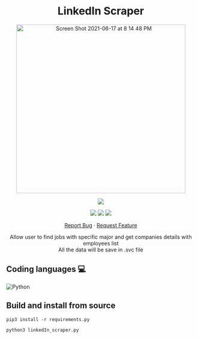<h1 align="center">
LinkedIn Scraper
</h1>

<p align="center">
  <img width="450" high="650" alt="Screen Shot 2021-06-17 at 8 14 48 PM" src="https://user-images.githubusercontent.com/73632576/123007680-9dd88780-d3ca-11eb-8838-b776963a74f0.png">
</p>

<p align="center">
<img src='https://madewithlove.vercel.app/ae?heart=true&template=for-the-badge'/>
</p>

<p align="center">
  <img src='https://img.shields.io/github/license/shygorilla/LinkedIn-Scraper'/>
   <img src="https://img.shields.io/github/stars/shygorilla/LinkedIn-Scraper"/>
   <img src="https://img.shields.io/github/forks/shygorilla/LinkedIn-Scraper"/>
</p>

<p align="center">
    <a href="https://github.com/ShyGorilla/LinkedIn-Scraper/issues">Report Bug</a>
    ·
    <a href="https://github.com/ShyGorilla/LinkedIn-Scraper/issues">Request Feature</a>
  </p>

<p align="center">
  Allow user to find jobs with specific major and get companies details with employees list <br>
  All the data will be save in .svc file
</p>

## Coding languages 💻

![Python](https://img.shields.io/badge/python-3670A0?style=for-the-badge&logo=python&logoColor=ffdd54)

## Build and install from source
`pip3 install -r requirements.py`

`python3 linkedIn_scraper.py`

